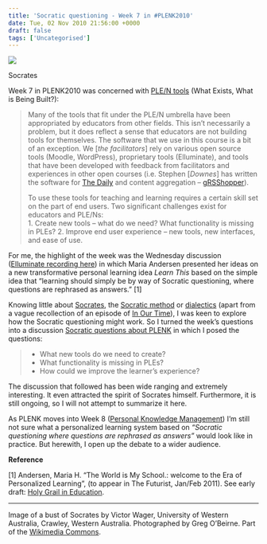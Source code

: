 ```yaml
---
title: 'Socratic questioning - Week 7 in #PLENK2010'
date: Tue, 02 Nov 2010 21:56:00 +0000
draft: false
tags: ['Uncategorised']
---
```


![](http://upload.wikimedia.org/wikipedia/commons/2/29/UWASocrates_gobeirne_cropped.jpg)

Socrates

[](http://upload.wikimedia.org/wikipedia/commons/2/29/UWASocrates_gobeirne_cropped.jpg)

Week 7 in PLENK2010 was concerned with [PLE/N tools](http://ple.elg.ca/course/moodle/mod/wiki/view.php?id=60&page=Week+7) (What Exists, What is Being Built?):

> Many of the tools that fit under the PLE/N umbrella have been appropriated by educators from other fields. This isn’t necessarily a problem, but it does reflect a sense that educators are not building tools for themselves. The software that we use in this course is a bit of an exception. We \[_the facilitators_\] rely on various open source tools (Moodle, WordPress), proprietary tools (Elluminate), and tools that have been developed with feedback from facilitators and experiences in other open courses (i.e. Stephen \[_Downes_\] has written the software for [The Daily](http://connect.downes.ca/thedaily.htm) and content aggregation – [gRSShopper](http://grsshopper.downes.ca/)).
> 
> To use these tools for teaching and learning requires a certain skill set on the part of end users. Two significant challenges exist for educators and PLE/Ns:  
> 1\. Create new tools – what do we need? What functionality is missing in PLEs? 2. Improve end user experience – new tools, new interfaces, and ease of use.

For me, the highlight of the week was the Wednesday discussion ([Elluminate recording here](https://sas.elluminate.com/p.jnlp?psid=2010-10-27.0813.M.340DDA914E66190DED68B759DCF9C3.vcr&sid=2008104)) in which Maria Andersen presented her ideas on a new transformative personal learning idea _Learn This_ based on the simple idea that “learning should simply be by way of Socratic questioning, where questions are rephrased as answers.” \[1\]

Knowing little about [Socrates](http://en.wikipedia.org/wiki/Socrates), the [Socratic method](http://en.wikipedia.org/wiki/Socrates#Socratic_method) or [dialectics](http://en.wikipedia.org/wiki/Dialectic) (apart from a vague recollection of an episode of [In Our Time](http://www.bbc.co.uk/programmes/b007zp21)), I was keen to explore how the Socratic questioning might work. So I turned the week’s questions into a discussion [Socratic questions about PLENK](http://ple.elg.ca/course/moodle/mod/forum/discuss.php?d=453) in which I posed the questions:

> *   What new tools do we need to create?
> *   What functionality is missing in PLEs?
> *   How could we improve the learner’s experience?

The discussion that followed has been wide ranging and extremely interesting. It even attracted the spirit of Socrates himself. Furthermore, it is still ongoing, so I will not attempt to summarize it here.

As PLENK moves into Week 8 ([Personal Knowledge Management](http://ple.elg.ca/course/moodle/mod/wiki/view.php?id=60&page=Week+8)) I’m still not sure what a personalized learning system based on _“Socratic questioning where questions are rephrased as answers”_ would look like in practice. But herewith, I open up the debate to a wider audience.

**Reference**

\[1\] Andersen, Maria H. “The World is My School.: welcome to the Era of Personalized Learning”, (to appear in The Futurist, Jan/Feb 2011). See early draft: [Holy Grail in Education](http://teachingcollegemath.com/files/pdf/holy_grail_education_draft.pdf).

* * *

Image of a bust of Socrates by Victor Wager, University of Western Australia, Crawley, Western Australia. Photographed by Greg O’Beirne. Part of the [Wikimedia Commons](http://commons.wikimedia.org/wiki/File:UWASocrates_gobeirne_cropped.jpg).